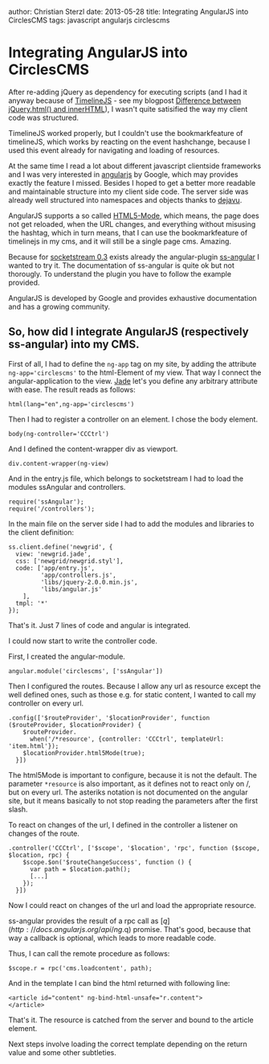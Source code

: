 author: Christian Sterzl
date: 2013-05-28
title: Integrating AngularJS into CirclesCMS
tags: javascript angularjs circlescms

# Integrating AngularJS into CirclesCMS

After re-adding jQuery as dependency for executing scripts (and I had it anyway because of [TimelineJS](http://timeline.verite.co/) - see my blogpost [Difference between jQuery.html() and innerHTML](/blog/difference-jquery.html-innerHTML.md)), I wasn't quite satisified the way my client code was structured.

TimelineJS worked properly, but I couldn't use the bookmarkfeature of timelineJS, which works by reacting on the event hashchange, because I used this event already for navigating and loading of resources.

At the same time I read a lot about different javascript clientside frameworks and I was very interested in [angularjs](http://angularjs.org) by Google, which may provides exactly the feature I missed. Besides I hoped to get a better more readable and maintainable structure into my client side code. The server side was already well structured into namespaces and objects thanks to [dejavu](https://github.com/IndigoUnited/dejavu). 

AngularJS supports a so called [HTML5-Mode](http://docs.angularjs.org/guide/dev_guide.services.$location), which means, the page does not get reloaded, when the URL changes, and everything without misusing the hashtag, which in turn means, that I can use the bookmarkfeature of timelinejs in my cms, and it will still be a single page cms. Amazing.

Because for [socketstream 0.3](http://www.socketstream.org/) exists already the angular-plugin [ss-angular](https://github.com/polidore/ss-angular) I wanted to try it. The documentation of ss-angular is quite ok but not thorougly. To understand the plugin you have to follow the example provided.

AngularJS is developed by Google and provides exhaustive documentation and has a growing community.

## So, how did I integrate AngularJS (respectively ss-angular) into my CMS.

First of all, I had to define the `ng-app` tag on my site, by adding the attribute `ng-app='circlescms'` to the html-Element of my view. That way I connect the angular-application to the view.
[Jade](http://jade-lang.com/) let's you define any arbitrary attribute with ease. The result reads as follows:

```
html(lang="en",ng-app='circlescms')
```

Then I had to register a controller on an element. I chose the body element.

```
body(ng-controller='CCCtrl')
```

And I defined the content-wrapper div as viewport.

```
div.content-wrapper(ng-view)
```

And in the entry.js file, which belongs to socketstream I had to load the modules ssAngular and controllers.

```
require('ssAngular');
require('/controllers');
```

In the main file on the server side I had to add the modules and libraries to the client definition:

```
ss.client.define('newgrid', {
  view: 'newgrid.jade',
  css: ['newgrid/newgrid.styl'],
  code: ['app/entry.js',
         'app/controllers.js',
         'libs/jquery-2.0.0.min.js',
         'libs/angular.js'
    ],
  tmpl: '*'
});
```

That's it. Just 7 lines of code and angular is integrated. 

I could now start to write the controller code.

First, I created the angular-module.

```
angular.module('circlescms', ['ssAngular'])
```

Then I configured the routes. Because I allow any url as resource except the well defined ones, such as those e.g. for static content, I wanted to call my controller on every url.

```
.config(['$routeProvider', '$locationProvider', function ($routeProvider, $locationProvider) {
    $routeProvider.
      when('/*resource', {controller: 'CCCtrl', templateUrl: 'item.html'});
    $locationProvider.html5Mode(true);
  }])
```

The html5Mode is important to configure, because it is not the default.
The parameter `*resource` is also important, as it defines not to react only on /, but on every url. The asteriks notation is not documented on the angular site, but it means basically to not stop reading the parameters after the first slash.

To react on changes of the url, I defined in the controller a listener on changes of the route.

```
.controller('CCCtrl', ['$scope', '$location', 'rpc', function ($scope, $location, rpc) {
    $scope.$on('$routeChangeSuccess', function () {
      var path = $location.path();
      [...]
    });
  }])
```

Now I could react on changes of the url and load the appropriate resource.

ss-angular provides the result of a rpc call as [$q](http://docs.angularjs.org/api/ng.$q) promise. That's good, because that way a callback is optional, which leads to more readable code.

Thus, I can call the remote procedure as follows:

```
$scope.r = rpc('cms.loadcontent', path);
```

And in the template I can bind the html returned with following line:

```
<article id="content" ng-bind-html-unsafe="r.content">
</article>
```

That's it. The resource is catched from the server and bound to the article element.

Next steps involve loading the correct template depending on the return value and some other subtleties. 
